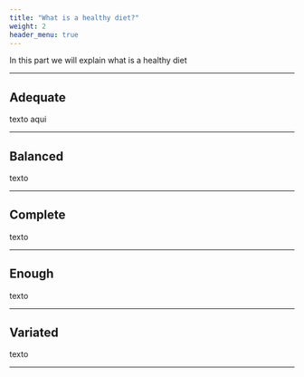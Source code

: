 ```yaml
---
title: "What is a healthy diet?"
weight: 2
header_menu: true
---
```


In this part we will explain what is a healthy diet

---

## Adequate
texto aqui

----
## Balanced
texto

---

## Complete
texto 

---

## Enough
texto 

---

## Variated
texto

---

